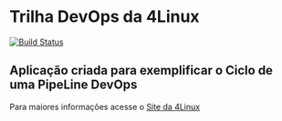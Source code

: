 # Trilha DevOps da 4Linux

<!-- Altere a Flag abaixo com sua URL do Travis -->
[![Build Status](https://travis-ci.org/bruninhamax/DevOpsLab-HelloWorld.svg?branch=master)](https://travis-ci.org/bruninhamax/DevOpsLab-HelloWorld)

## Aplicação criada para exemplificar o Ciclo de uma PipeLine DevOps


Para maiores informações acesse o [Site da 4Linux](https://www.4linux.com.br/cursos/devops)
